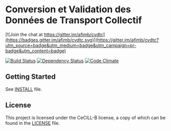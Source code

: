 # Conversion et Validation des Données de Transport Collectif

[![Join the chat at https://gitter.im/afimb/cvdtc](https://badges.gitter.im/afimb/cvdtc.svg)](https://gitter.im/afimb/cvdtc?utm_source=badge&utm_medium=badge&utm_campaign=pr-badge&utm_content=badge)

[![Build Status](https://travis-ci.org/afimb/cvdtc.svg?branch=master)](https://travis-ci.org/afimb/cvdtc)
[![Dependency Status](https://gemnasium.com/afimb/cvdtc.svg)](https://gemnasium.com/afimb/cvdtc)
[![Code Climate](https://codeclimate.com/github/afimb/cvdtc/badges/gpa.svg)](https://codeclimate.com/github/afimb/cvdtc) 

Getting Started
---------------

See [INSTALL](./INSTALL.md) file.

License
-------

This project is licensed under the CeCILL-B license, a copy of which can be found in the [LICENSE](./LICENSE.md) file.

